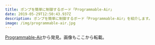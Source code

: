 ```yaml
---
title: ポンプを簡単に制御するボード「Programmable-Air」
date: 2019-05-29T12:50:43.937Z
description: ポンプを簡単に制御するボード「Programmable-Air」を紹介します。
image: /img/programmable-air.jpg
---
```

[Programmable-Air](https://www.crowdsupply.com/tinkrmind/programmable-air)から発見。画像もここから転載。
